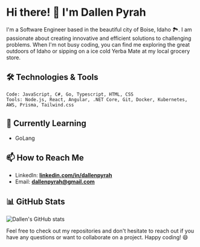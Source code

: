 # **Hi there! 👋 I'm Dallen Pyrah**

I'm a Software Engineer based in the beautiful city of Boise, Idaho 🏞️. I am passionate about creating innovative and efficient solutions to challenging problems. When I'm not busy coding, you can find me exploring the great outdoors of Idaho or sipping on a ice cold Yerba Mate at my local grocery store. 

## **🛠️ Technologies & Tools**

```
Code: JavaScript, C#, Go, Typescript, HTML, CSS
Tools: Node.js, React, Angular, .NET Core, Git, Docker, Kubernetes, AWS, Prisma, Tailwind.css
```

## **🌱 Currently Learning**

- GoLang

## **📫 How to Reach Me**

- LinkedIn: **[linkedin.com/in/dallenpyrah](https://www.linkedin.com/in/dallenpyrah)**
- Email: **[dallenpyrah@gmail.com](mailto:dallenpyrah@gmail.com)**

## **📊 GitHub Stats**

![Dallen's GitHub stats](https://github-readme-stats.vercel.app/api?username=dallenpyrah&count_private=true)

Feel free to check out my repositories and don't hesitate to reach out if you have any questions or want to collaborate on a project. Happy coding! 😄
